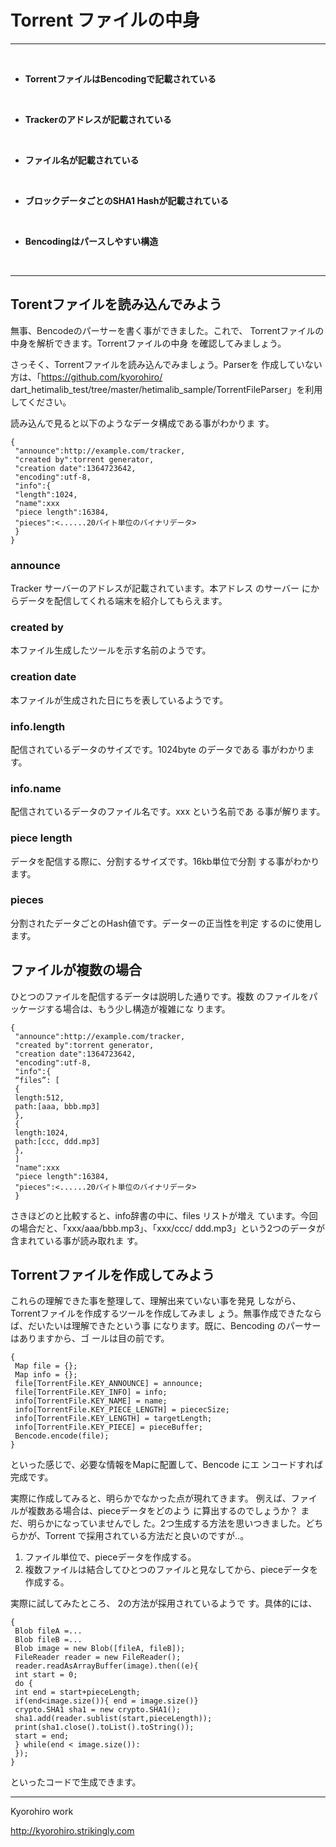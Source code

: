 # Torrent ファイルの中身

<hr>
<br>


* **TorrentファイルはBencodingで記載されている**

<br>

* **Trackerのアドレスが記載されている**

<br>

* **ファイル名が記載されている**

<br>

* **ブロックデータごとのSHA1 Hashが記載されている**

<br>

* **Bencodingはパースしやすい構造**

<br>

<hr>

## Torentファイルを読み込んでみよう

無事、Bencodeのパーサーを書く事ができました。これで、
Torrentファイルの中身を解析できます。Torrentファイルの中身
を確認してみましょう。


さっそく、Torrentファイルを読み込んでみましょう。Parserを
作成していない方は、「https://github.com/kyorohiro/
dart_hetimalib_test/tree/master/hetimalib_sample/TorrentFileParser」を利用してください。

読み込んで見ると以下のようなデータ構成である事がわかりま
す。

```
{
 "announce":http://example.com/tracker,
 "created by":torrent generator,
 "creation date":1364723642,
 "encoding":utf-8,
 "info":{
 "length":1024,
 "name":xxx
 "piece length":16384,
 "pieces":<......20バイト単位のバイナリデータ>
 }
}
```

###  announce
Tracker サーバーのアドレスが記載されています。本アドレス
のサーバー
にからデータを配信してくれる端末を紹介してもらえます。

### created by
本ファイル生成したツールを示す名前のようです。

### creation date
本ファイルが生成された日にちを表しているようです。

### info.length
配信されているデータのサイズです。1024byte のデータである
事がわかります。

### info.name
配信されているデータのファイル名です。xxx という名前であ
る事が解ります。

### piece length
データを配信する際に、分割するサイズです。16kb単位で分割
する事がわかります。

### pieces
分割されたデータごとのHash値です。データーの正当性を判定
するのに使用します。


## ファイルが複数の場合

ひとつのファイルを配信するデータは説明した通りです。複数
のファイルをパッケージする場合は、もう少し構造が複雑にな
ります。

```
{
 "announce":http://example.com/tracker,
 "created by":torrent generator,
 "creation date":1364723642,
 "encoding":utf-8,
 "info":{
 “files”: [
 {
 length:512,
 path:[aaa, bbb.mp3]
 },
 {
 length:1024,
 path:[ccc, ddd.mp3]
 },
 ]
 "name":xxx
 "piece length":16384,
 "pieces":<......20バイト単位のバイナリデータ>
 }
```

さきほどのと比較すると、info辞書の中に、files リストが増え
ています。今回の場合だと、「xxx/aaa/bbb.mp3」、「xxx/ccc/
ddd.mp3」という2つのデータが含まれている事が読み取れま
す。


## Torrentファイルを作成してみよう

これらの理解できた事を整理して、理解出来ていない事を発見
しながら、Torrentファイルを作成するツールを作成してみまし
ょう。無事作成できたならば、だいたいは理解できたという事
になります。既に、Bencoding のパーサーはありますから、ゴ
ールは目の前です。

```
{
 Map file = {};
 Map info = {};
 file[TorrentFile.KEY_ANNOUNCE] = announce;
 file[TorrentFile.KEY_INFO] = info;
 info[TorrentFile.KEY_NAME] = name;
 info[TorrentFile.KEY_PIECE_LENGTH] = piececSize;
 info[TorrentFile.KEY_LENGTH] = targetLength;
 info[TorrentFile.KEY_PIECE] = pieceBuffer;
 Bencode.encode(file);
}
```

といった感じで、必要な情報をMapに配置して、Bencode にエ
ンコードすれば完成です。

実際に作成してみると、明らかでなかった点が現れてきます。
例えば、ファイルが複数ある場合は、pieceデータをどのよう
に算出するのでしょうか？ まだ、明らかになっていませんでし
た。2つ生成する方法を思いつきました。どちらかが、Torrent
で採用されている方法だと良いのですが..。


1. ファイル単位で、pieceデータを作成する。
2. 複数ファイルは結合してひとつのファイルと見なしてから、pieceデータを作成する。


実際に試してみたところ、 2の方法が採用されているようで
す。具体的には、

```
{
 Blob fileA =...
 Blob fileB =...
 Blob image = new Blob([fileA, fileB]);
 FileReader reader = new FileReader();
 reader.readAsArrayBuffer(image).then((e){
 int start = 0;
 do {
 int end = start+pieceLength;
 if(end<image.size()){ end = image.size()}
 crypto.SHA1 sha1 = new crypto.SHA1();
 sha1.add(reader.sublist(start,pieceLength));
 print(sha1.close().toList().toString());
 start = end;
 } while(end < image.size()):
 });
}
```

といったコードで生成できます。


-------
Kyorohiro work

http://kyorohiro.strikingly.com
